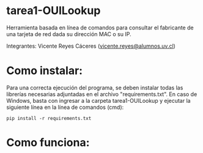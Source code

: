 # tarea1-OUILookup

Herramienta basada en línea de comandos para consultar el fabricante de una tarjeta de red dada su dirección MAC o su IP.

Integrantes:
Vicente Reyes Cáceres (vicente.reyes@alumnos.uv.cl)

# Como instalar:

Para una correcta ejecución del programa, se deben instalar todas las librerías necesarias adjuntadas en el archivo "requirements.txt". En caso de Windows, basta con ingresar a la carpeta tarea1-OUILookup y ejecutar la siguiente línea en la línea de comandos (cmd):

``pip install -r requirements.txt``

# Como funciona:

